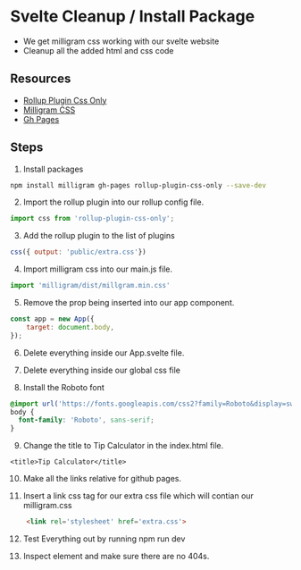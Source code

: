# Svelte Cleanup / Install Package

- We get milligram css working with our svelte website
- Cleanup all the added html and css code

## Resources

- [Rollup Plugin Css Only](https://github.com/thgh/rollup-plugin-css-only)
- [Milligram CSS](https://milligram.io/)
- [Gh Pages](https://github.com/tschaub/gh-pages)

## Steps

1) Install packages

```bash
npm install milligram gh-pages rollup-plugin-css-only --save-dev
```

2) Import the rollup plugin into our rollup config file.

```javascript
import css from 'rollup-plugin-css-only';
```

3) Add the rollup plugin to the list of plugins 

```javascript
css({ output: 'public/extra.css'})
```

4) Import milligram css into our main.js file.

```javascript
import 'milligram/dist/millgram.min.css'
```

5) Remove the prop being inserted into our app component.

```javascript
const app = new App({
	target: document.body,
});
```

6) Delete everything inside our App.svelte file.

7) Delete everything inside our global css file

8) Install the Roboto font

```css
@import url('https://fonts.googleapis.com/css2?family=Roboto&display=swap');
body {
  font-family: 'Roboto', sans-serif;
}
```

9) Change the title to Tip Calculator in the index.html file.

```
<title>Tip Calculator</title>
```

10) Make all the links relative for github pages.

11) Insert a link css tag for our extra css file which will contian our milligram.css

```html
	<link rel='stylesheet' href='extra.css'>
```

12) Test Everything out by running npm run dev

13) Inspect element and make sure there are no 404s.

